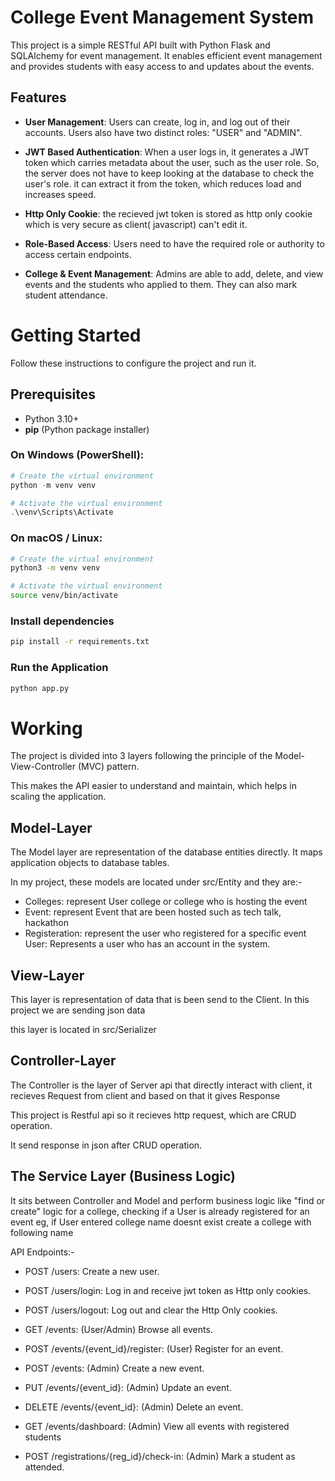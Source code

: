 # College Event Management System

This project is a simple RESTful API built with Python Flask and SQLAlchemy for event management. It enables efficient event management and provides students with easy access to and updates about the events.

## Features
- **User Management**: Users can create, log in, and log out of their accounts. Users also have two distinct roles: "USER" and "ADMIN".

- **JWT Based Authentication**: When a user logs in, it generates a JWT token which carries metadata about the user, such as the user role. So, the server does not have to keep looking at the database to check the user's role. it can extract it from the token, which reduces load and increases speed.

- **Http Only Cookie**: the recieved jwt token is stored as http only cookie which is very secure as client( javascript) can't edit it.

- **Role-Based Access**: Users need to have the required role or authority to access certain endpoints.

- **College & Event Management**: Admins are able to add, delete, and view events and the students who applied to them. They can also mark student attendance.


# Getting Started
Follow these instructions to configure the project and run it.

## Prerequisites
- Python 3.10+
- **pip** (Python package installer)

### On Windows (PowerShell):
```PowerShell
# Create the virtual environment
python -m venv venv

# Activate the virtual environment
.\venv\Scripts\Activate
```
### On macOS / Linux:
```Bash
# Create the virtual environment
python3 -m venv venv

# Activate the virtual environment
source venv/bin/activate
```

### Install dependencies

```Bash
pip install -r requirements.txt
```

### Run the Application
```Bash
python app.py
```



# Working

The project is divided into 3 layers following the principle of the Model-View-Controller (MVC) pattern.

This makes the API easier to understand and maintain, which helps in scaling the application.

## Model-Layer
The Model layer are representation of the database entities directly. It maps application objects to database tables.

In my project, these models are located under src/Entity and they are:-

- Colleges: represent User college or college who is hosting the event
- Event: represent Event that are been hosted such as tech talk, hackathon
- Registeration: represent the user who registered for a specific event
User: Represents a user who has an account in the system.

## View-Layer
This layer is representation of data that is been send to the Client. In this project we are sending json data

this layer is located in src/Serializer

## Controller-Layer

The Controller is the layer of Server api that directly interact with client, it recieves Request from client and based on that it gives Response

This project is Restful api so it recieves http request, which are CRUD operation.

It send response in json after CRUD operation.

## The Service Layer (Business Logic)

It sits between Controller and Model and perform business logic like "find or create" logic for a college, checking if a User is already registered for an event
eg, if User entered college name doesnt exist create a college with following name



API Endpoints:-
- POST /users: Create a new user.

- POST /users/login: Log in and receive jwt token as Http only cookies.

- POST /users/logout: Log out and clear the Http Only cookies.

- GET /events: (User/Admin) Browse all events.

- POST /events/{event_id}/register: (User) Register for an event.

- POST /events: (Admin) Create a new event.

- PUT /events/{event_id}: (Admin) Update an event.

- DELETE /events/{event_id}: (Admin) Delete an event.

- GET /events/dashboard: (Admin) View all events with registered students

- POST /registrations/{reg_id}/check-in: (Admin) Mark a student as attended.